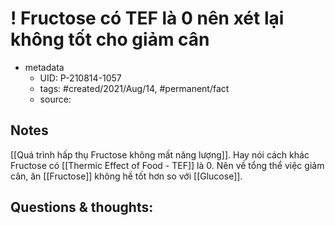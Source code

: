 # ! Fructose có TEF là 0 nên xét lại không tốt cho giảm cân

- metadata
	- UID: P-210814-1057
	- tags: #created/2021/Aug/14, #permanent/fact 
	- source: 

## Notes
[[Quá trình hấp thụ Fructose không mất năng lượng]]. Hay nói cách khác Fructose có [[Thermic Effect of Food - TEF]] là 0. Nên về tổng thể việc giảm cân, ăn [[Fructose]] không hề tốt hơn so với [[Glucose]].

## Questions & thoughts:
